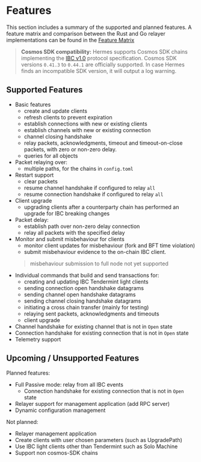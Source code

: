 # Features

This section includes a summary of the supported and planned features.
A feature matrix and comparison between the Rust and Go relayer implementations can be found in the [Feature Matrix](./features/matrix.md)

> **Cosmos SDK compatibility:**
> Hermes supports Cosmos SDK chains implementing the [IBC v1.0][ibcv1] protocol specification.
> Cosmos SDK versions `0.41.3` to `0.44.1` are officially supported.
> In case Hermes finds an incompatible SDK version, it will output a log warning.

[ibcv1]: https://github.com/cosmos/ibc-go/tree/main/proto/ibc

## Supported Features

- Basic features
    - create and update clients
    - refresh clients to prevent expiration
    - establish connections with new or existing clients
    - establish channels with new or existing connection
    - channel closing handshake
    - relay packets, acknowledgments, timeout and timeout-on-close packets, with zero or non-zero delay.
    - queries for all objects
- Packet relaying over:
    - multiple paths, for the chains in `config.toml`
- Restart support
    - clear packets
    - resume channel handshake if configured to relay `all`
    - resume connection handshake if configured to relay `all`
- Client upgrade
    - upgrading clients after a counterparty chain has performed an upgrade for IBC breaking changes
- Packet delay:
    - establish path over non-zero delay connection
    - relay all packets with the specified delay
- Monitor and submit misbehaviour for clients
    - monitor client updates for misbehaviour (fork and BFT time violation)
    - submit misbehaviour evidence to the on-chain IBC client.
    > misbehaviour submission to full node not yet supported
- Individual commands that build and send transactions for:
    - creating and updating IBC Tendermint light clients
    - sending connection open handshake datagrams
    - sending channel open handshake datagrams
    - sending channel closing handshake datagrams
    - initiating a cross chain transfer (mainly for testing)
    - relaying sent packets, acknowledgments and timeouts
    - client upgrade
- Channel handshake for existing channel that is not in `Open` state
- Connection handshake for existing connection that is not in `Open` state
- Telemetry support

## Upcoming / Unsupported Features

Planned features:
- Full Passive mode: relay from all IBC events
    - Connection handshake for existing connection that is not in `Open` state
- Relayer support for management application (add RPC server)
- Dynamic configuration management

Not planned:
- Relayer management application
- Create clients with user chosen parameters (such as UpgradePath)
- Use IBC light clients other than Tendermint such as Solo Machine
- Support non cosmos-SDK chains
